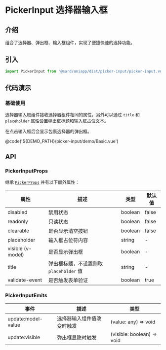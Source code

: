 # PickerInput 选择器输入框

## 介绍

组合了选择器、弹出框、输入框组件，实现了便捷快速的选择功能。

## 引入

```ts
import PickerInput from '@sard/uniapp/dist/picker-input/picker-input.vue'
```

## 代码演示

### 基础使用

选择器输入框组件接收选择器组件相同的属性，另外可以通过 `title` 和 `placeholder` 属性设置弹出框标题和输入框占位文本。

在点击输入框后会显示包裹选择器的弹出框。

@code('${DEMO_PATH}/picker-input/demo/Basic.vue')

## API

### PickerInputProps

继承 [`PickerProps`](./#/components/picker#PickerProps) 并有以下额外属性：

| 属性              | 描述                                    | 类型    | 默认值 |
| ----------------- | --------------------------------------- | ------- | ------ |
| disabled          | 禁用状态                                | boolean | false  |
| readonly          | 只读状态                                | boolean | false  |
| clearable         | 是否显示清空按钮                        | boolean | false  |
| placeholder       | 输入框占位符内容                        | string  | -      |
| visible (v-model) | 是否显示弹出框                          | boolean | -      |
| title             | 弹出框标题，不设置则取 `placeholder` 值 | string  | -      |
| validate-event    | 是否触发表单验证                        | boolean | true   |

### PickerInputEmits

| 事件               | 描述                       | 类型                       |
| ------------------ | -------------------------- | -------------------------- |
| update:model-value | 选择器输入组件值改变时触发 | (value: any) => void       |
| update:visible     | 弹出框显隐时触发           | (visible: boolean) => void |
